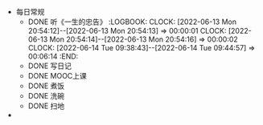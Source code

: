 - 每日常规
	- DONE 听《一生的忠告》
	  :LOGBOOK:
	  CLOCK: [2022-06-13 Mon 20:54:12]--[2022-06-13 Mon 20:54:13] =>  00:00:01
	  CLOCK: [2022-06-13 Mon 20:54:14]--[2022-06-13 Mon 20:54:16] =>  00:00:02
	  CLOCK: [2022-06-14 Tue 09:38:43]--[2022-06-14 Tue 09:44:57] =>  00:06:14
	  :END:
	- DONE 写日记
	- DONE MOOC上课
	- DONE 煮饭
	- DONE 洗碗
	- DONE 扫地
-